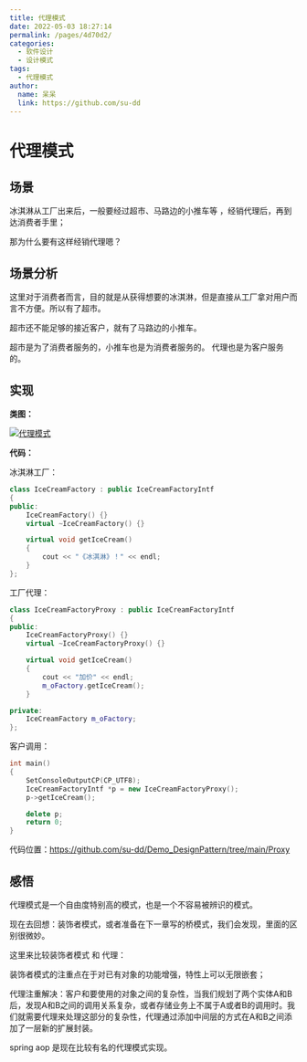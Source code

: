 ```yaml
---
title: 代理模式
date: 2022-05-03 18:27:14
permalink: /pages/4d70d2/
categories:
  - 软件设计
  - 设计模式
tags:
  - 代理模式
author: 
  name: 呆呆
  link: https://github.com/su-dd
---
```

# 代理模式

## 场景

冰淇淋从工厂出来后，一般要经过超市、马路边的小推车等 ，经销代理后，再到达消费者手里；

那为什么要有这样经销代理嗯？



## 场景分析

这里对于消费者而言，目的就是从获得想要的冰淇淋，但是直接从工厂拿对用户而言不方便。所以有了超市。

超市还不能足够的接近客户，就有了马路边的小推车。



超市是为了消费者服务的，小推车也是为消费者服务的。 代理也是为客户服务的。



## 实现

**类图：**

[![代理模式](11.设计模式-代理模式.assets/代理模式.png)](https://cdn.jsdelivr.net/gh/su-dd/cdn@main/博客/知识总结/设计模式/代理模式.webp)

**代码：**

冰淇淋工厂：

```c++
class IceCreamFactory : public IceCreamFactoryIntf
{
public:
	IceCreamFactory() {}
	virtual ~IceCreamFactory() {}

	virtual void getIceCream()
	{
		cout << "《冰淇淋》！" << endl;
	}
};
```

工厂代理：

```c++
class IceCreamFactoryProxy : public IceCreamFactoryIntf
{
public:
	IceCreamFactoryProxy() {}
	virtual ~IceCreamFactoryProxy() {}

	virtual void getIceCream()
	{
		cout << "加价" << endl;
		m_oFactory.getIceCream();
	}

private:
	IceCreamFactory m_oFactory;
};
```

客户调用：

```c++
int main()
{
	SetConsoleOutputCP(CP_UTF8);
	IceCreamFactoryIntf *p = new IceCreamFactoryProxy();
	p->getIceCream();

	delete p;
	return 0;
}

```



代码位置：https://github.com/su-dd/Demo_DesignPattern/tree/main/Proxy



## 感悟

代理模式是一个自由度特别高的模式，也是一个不容易被辨识的模式。

现在去回想：装饰者模式，或者准备在下一章写的桥模式，我们会发现，里面的区别很微妙。



这里来比较装饰者模式 和 代理：

装饰者模式的注重点在于对已有对象的功能增强，特性上可以无限嵌套；

代理注重解决：客户和要使用的对象之间的复杂性，当我们规划了两个实体A和B后，发现A和B之间的调用关系复杂，或者存储业务上不属于A或者B的调用时。我们就需要代理来处理这部分的复杂性，代理通过添加中间层的方式在A和B之间添加了一层新的扩展封装。



spring aop 是现在比较有名的代理模式实现。
